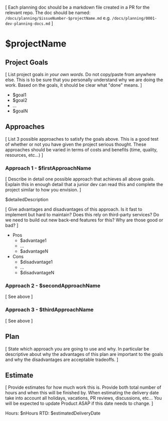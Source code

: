 [ Each planning doc should be a markdown file created in a PR for the relevant repo. The doc should be named: `/docs/planning/$issueNumber-$projectName.md` e.g. `/docs/planning/0001-dev-planning-docs.md` ]

# $projectName

## Project Goals
[ List project goals *in your own words*. Do not copy/paste from anywhere else. This is to be sure that you personally understand why we are doing the work. Based on the goals, it should be clear what "done" means. ]
- $goal1
- $goal2
- ...
- $goalN

## Approaches

[ List 3 possible approaches to satisfy the goals above. This is a good test of whether or not you have given the project serious thought. These approaches should be varied in terms of costs and benefits (time, quality, resources, etc...) ]

### Approach 1 - $firstApproachName
[ Describe in detail one possible approach that achieves all above goals. Explain this in enough detail that a junior dev can read this and complete the project similar to how you envision. ]

$detailedDescription

[ Give advantages and disadvantages of this approach. Is it fast to implement but hard to maintain? Does this rely on third-party services? Do we need to build out new back-end features for this? Why are those good or bad? ]

- Pros
    - $advantage1
    - ...
    - $advantageN
- Cons
    - $disadvantage1
    - ...
    - $disadvantageN

### Approach 2 - $secondApproachName

[ See above ]

### Approach 3 - $thirdApproachName

[ See above ]

## Plan

[ State which approach you are going to use and why. In particular be descriptive about why the advantages of this plan are important to the goals and why the disadvantages are acceptable tradeoffs. ]

## Estimate

[ Provide estimates for how much work this is. Provide both total number of hours and when this will be finished by. When estimating the delivery date take into account all holidays, vacations, PR reviews, discussions, etc... You will be expected to update Product ASAP if this date needs to change. ]

Hours: $nHours
RTD: $estimatedDeliveryDate
